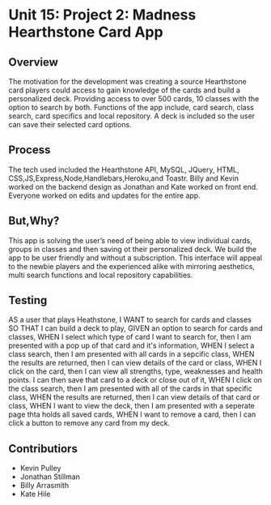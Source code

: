 # Unit 15: Project 2: Madness Hearthstone Card App

## Overview
The motivation for the development was creating a source Hearthstone card players could access to gain knowledge of the cards and build a personalized deck. Providing access to over 500 cards, 10 classes with the option to search by both. Functions of the app include, card search, class search, card specifics and local repository. A deck is included so the user can save their selected card options.

## Process
The tech used included the Hearthstone API, MySQL, JQuery, HTML, CSS,JS,Express,Node,Handlebars,Heroku,and Toastr. Billy and Kevin worked on the backend design as Jonathan and Kate worked on front end. Everyone worked on edits and updates for the entire app.

## But,Why?
This app is solving the user’s need of being able to view individual cards, groups in classes and then saving ot their personalized deck. We build the app to be user friendly and without a subscription. This interface will appeal to the newbie players and the experienced alike with mirroring aesthetics, multi search functions and local repository capabilities. 

## Testing
AS a user that plays Heathstone, I WANT to search for cards and classes SO THAT I can build a deck to play,
GIVEN an option to search for cards and classes,
WHEN I select which type of card I want to search for, then I am presented with a pop up of that card and it's information, 
WHEN I select a class search, then I am presented with all cards in a sepcific class,
WHEN the results are returned, then I can view details of the card or class, 
WHEN I click on the card, then I can view all strengths, type, weaknesses and health points. I can then save that card to a deck or close out of it, 
WHEN I click on the class search, then I am presented with all of the cards in that specific class,
WHEN the results are returned, then I can view details of that card or class,
WHEN I want to view the deck, then I am presented with a seperate page thta holds all saved cards,
WHEN I want to remove a card, then I can click a button to remove any card from my deck.

## Contributiors
* Kevin Pulley
* Jonathan Stillman
* Billy Arrasmith
* Kate Hile
